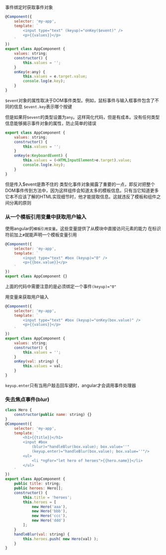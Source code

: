事件绑定时获取事件对象

```js
@Component({
    selector: 'my-app',
    template: `
        <input type="text" (keyup)="onKey($event)" />
        <p>{{values}}</p>
    `
})
export class AppComponent {
    values: string;
    constructor() {
        this.values = '';
    }
    onKey(e:any) {
        this.values = e.target.value;
        console.log(e.key);
    }
}
```

`$event`对象的属性取决于DOM事件类型。例如，鼠标事件与输入框事件包含了不同的信息
`$event.key`表示哪个按键

但是如果将`$event`的类型设置为`any`。这样简化代码，但是有成本。没有任何类型信息能够揭示事件对象的属性，防止简单的错误

```js
export class AppComponent {
    values: string;
    constructor() {
        this.values = '';
    }
    onKey(e:KeyboardEvent) {
        this.values = (<HTMLInputElement>e.target).value;
        console.log(e.key);
    }
}
```

但是传入$event是靠不住的
类型化事件对象揭露了重要的一点，即反对把整个DOM事件传到方法中，因为这样组件会知道太多的模板信息。只有当它知道更多它本不应该了解的HTML实现细节时，他才能提取信息。这就违反了模板和组件之间分离的原则

### 从一个模板引用变量中获取用户输入
使用angular的`模板引用变量`。这些变量提供了从模块中直接访问元素的能力
在标识符前加上`#`就能声明一个模板变量引用

```js
@Component({
    selector: 'my-app',
    template: `
        <input type="text" #box (keyup)="0" />
        <p>{{box.value}}</p>
    `
})
export class AppComponent {}
```

上面的代码中需要注意的是必须绑定一个事件`(keyup)="0"`

用变量来获取用户输入

```js
@Component({
    selector: 'my-app',
    template: `
        <input type="text" #box (keyup)="onKey(box.value)" />
        <p>{{values}}</p>
    `
})
export class AppComponent {
    values: string;
    constructor() {
        this.values = '';
    }
    onKey(val: string) {
        this.values = val;
    }
}

```

`keyup.enter`只有当用户敲击回车键时，angular才会调用事件处理器

### 失去焦点事件(blur)

```js
class Hero {
    constructor(public name: string) {}
}
@Component({
    selector: 'my-app',
    template: `
        <h1>{{title}}</h1>
        <input #box 
            (blur)="handleBlur(box.value); box.value=''" 
            (keyup.enter)="handleBlur(box.value); box.value=''"/>
        <ul>
            <li *ngFor="let hero of heroes">{{hero.name}}</li>
        </ul>
    `
})
export class AppComponent {
    public title: string;
    public heroes: Hero[];
    constructor() {
        this.title = 'heroes';
        this.heroes = [
            new Hero('aaa'),
            new Hero('bbb'),
            new Hero('ccc'),
            new Hero('ddd')
        ];
    }
    handleBlur(val: string) {
        this.heroes.push( new Hero(val) );
    }
}
```


























